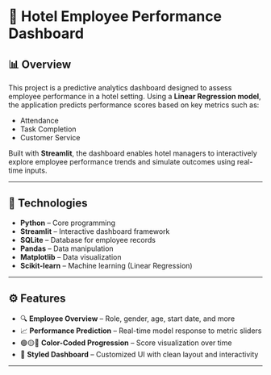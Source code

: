 # 🏨 Hotel Employee Performance Dashboard

## 📊 Overview

This project is a predictive analytics dashboard designed to assess employee performance in a hotel setting. Using a **Linear Regression model**, the application predicts performance scores based on key metrics such as:

- Attendance
- Task Completion
- Customer Service

Built with **Streamlit**, the dashboard enables hotel managers to interactively explore employee performance trends and simulate outcomes using real-time inputs.

---

## 🧰 Technologies

- **Python** – Core programming
- **Streamlit** – Interactive dashboard framework
- **SQLite** – Database for employee records
- **Pandas** – Data manipulation
- **Matplotlib** – Data visualization
- **Scikit-learn** – Machine learning (Linear Regression)

---

## ⚙️ Features

- 🔍 **Employee Overview** – Role, gender, age, start date, and more
- 📈 **Performance Prediction** – Real-time model response to metric sliders
- 🟢🟡🔴 **Color-Coded Progression** – Score visualization over time
- 🎨 **Styled Dashboard** – Customized UI with clean layout and interactivity

---

